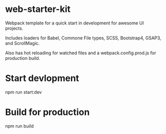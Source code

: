 # web-starter-kit
Webpack template for a quick start in development for awesome UI projects. 

Includes loaders for Babel, Commone File types, SCSS, Bootstrap4, GSAP3, and ScrollMagic.

Also has hot reloading for watched files and a webpack.config.prod.js for production build.

# Start devlopment

npm run start:dev

# Build for production
npm run build